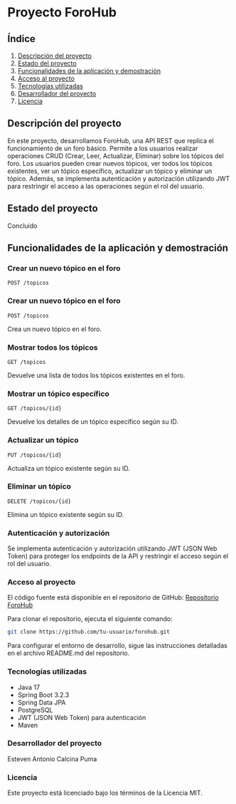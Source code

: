 # Proyecto ForoHub

## Índice
1. [Descripción del proyecto](#descripción-del-proyecto)
2. [Estado del proyecto](#estado-del-proyecto)
3. [Funcionalidades de la aplicación y demostración](#funcionalidades-de-la-aplicación-y-demostración)
4. [Acceso al proyecto](#acceso-al-proyecto)
5. [Tecnologías utilizadas](#tecnologías-utilizadas)
6. [Desarrollador del proyecto](#desarrollador-del-proyecto)
7. [Licencia](#licencia)

## Descripción del proyecto
En este proyecto, desarrollamos ForoHub, una API REST que replica el funcionamiento de un foro básico. Permite a los usuarios realizar operaciones CRUD (Crear, Leer, Actualizar, Eliminar) sobre los tópicos del foro. Los usuarios pueden crear nuevos tópicos, ver todos los tópicos existentes, ver un tópico específico, actualizar un tópico y eliminar un tópico. Además, se implementa autenticación y autorización utilizando JWT para restringir el acceso a las operaciones según el rol del usuario.

## Estado del proyecto
Concluido

## Funcionalidades de la aplicación y demostración
### Crear un nuevo tópico en el foro
```http
POST /topicos
```
### Crear un nuevo tópico en el foro
```http
POST /topicos
```
Crea un nuevo tópico en el foro.

### Mostrar todos los tópicos
```http
GET /topicos
```
Devuelve una lista de todos los tópicos existentes en el foro.

### Mostrar un tópico específico
```http
GET /topicos/{id}
```
Devuelve los detalles de un tópico específico según su ID.

### Actualizar un tópico
```http
PUT /topicos/{id}
```
Actualiza un tópico existente según su ID.

### Eliminar un tópico
```http
DELETE /topicos/{id}
```
Elimina un tópico existente según su ID.

### Autenticación y autorización
Se implementa autenticación y autorización utilizando JWT (JSON Web Token) para proteger los endpoints de la API y restringir el acceso según el rol del usuario.

### Acceso al proyecto
El código fuente está disponible en el repositorio de GitHub:
[Repositorio ForoHub](https://github.com/tu-usuario/forohub)

Para clonar el repositorio, ejecuta el siguiente comando:
```bash
git clone https://github.com/tu-usuario/forohub.git
```

Para configurar el entorno de desarrollo, sigue las instrucciones detalladas en el archivo README.md del repositorio.

### Tecnologías utilizadas
- Java 17
- Spring Boot 3.2.3
- Spring Data JPA
- PostgreSQL
- JWT (JSON Web Token) para autenticación
- Maven

### Desarrollador del proyecto
Esteven Antonio Calcina Puma

### Licencia
Este proyecto está licenciado bajo los términos de la Licencia MIT.
```
